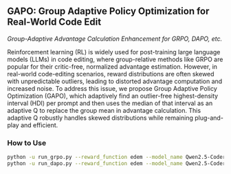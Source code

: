 ## GAPO: Group Adaptive Policy Optimization for Real-World Code Edit

*Group-Adaptive Advantage Calculation Enhancement for GRPO, DAPO, etc.*

Reinforcement learning (RL) is widely used for post-training large language models (LLMs) in code editing, where group-relative methods like GRPO are popular for their critic-free, normalized advantage estimation. However, in real-world code-editing scenarios, reward distributions are often skewed with unpredictable outliers, leading to distorted advantage computation and increased noise. To address this issue, we propose Group Adaptive Policy Optimization (GAPO), which adaptively find an outlier-free highest-density interval (HDI) per prompt and then uses the median of that interval as an adaptive Q to replace the group mean in advantage calculation. This adaptive Q robustly handles skewed distributions while remaining plug-and-play and efficient. 

### How to Use

```bash
python -u run_grpo.py --reward_function edem --model_name Qwen2.5-Coder-7B-Instruct --GPUs 0,1,2,3,4,5,6,7 --rollout_bsz 512 --update_bsz 32 --rollout_n 8 --find_method median --verbose median-div # for grpo
python -u run_dapo.py --reward_function edem --model_name Qwen2.5-Coder-7B-Instruct --GPUs 0,1,2,3,4,5,6,7 --rollout_bsz 512 --update_bsz 32 --rollout_n 8 --find_method median --verbose median-div # for dapo
```